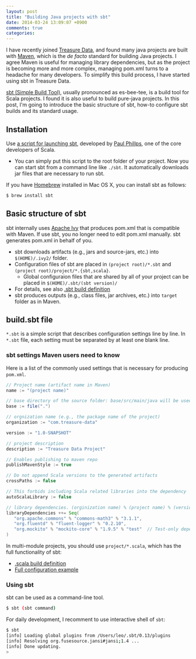```yaml
---
layout: post
title: "Building Java projects with sbt"
date: 2014-03-24 13:09:07 +0900
comments: true
categories: 
---
```


I have recently joined [Treasure Data](http://treasure-data.com), and found many java projects are built with [Maven](http://apache.maven.org/), which is the _de facto_ standard for building Java projects. I agree Maven is useful for managing library dependencies, but as the project is becoming more and more complex, managing pom.xml turns to a headache for many developers. To simplify this build process, I have started using sbt in Treasure Data.

[sbt (Simple Build Tool)](http://www.scala-sbt.org), usually pronounced as es-bee-tee, is a build tool for Scala projects. I found it is also useful to build pure-java projects. In this post, I'm going to introduce the basic structure of sbt, how-to configure sbt builds and its standard usage.

## Installation

Use [a script for launching sbt](https://raw.githubusercontent.com/paulp/sbt-extras/master/sbt), developed by [Paul Phillps](https://github.com/paulp)﻿, one of the core developers of Scala.

- You can simply put this script to the root folder of your project. Now you can start sbt from a command line like `./sbt`. It automatically downloads jar files that are necessary to run sbt.

If you have [Homebrew](http://brew.sh/) installed in Mac OS X, you can install sbt as follows:

``` sh
$ brew install sbt
```

## Basic structure of sbt 

sbt internally uses [Apache Ivy](https://ant.apache.org/ivy/) that produces pom.xml that is compatible with Maven. If use sbt, you no longer need to edit pom.xml manually. sbt generates pom.xml in behalf of you.

- sbt downloads artifacts (e.g., jars and source-jars, etc.) into `$(HOME)/.ivy2/` folder. 
- Configuration files of sbt are placed in `(project root)/*.sbt` and `(project root)/project/*.{sbt,scala}`. 
  - Global configuraion files that are shared by all of your project can be placed in `$(HOME)/.sbt/(sbt version)/`
- For details, see also [.sbt build definition](http://www.scala-sbt.org/release/docs/Getting-Started/Basic-Def.html)
- sbt produces outputs (e.g., class files, jar archives, etc.) into `target` folder as in Maven.


## build.sbt file
`*.sbt` is a simple script that describes configuration settings line by line. In `*.sbt` file, each setting must be separated by at least one blank line. 

### sbt settings Maven users need to know 
Here is a list of the commonly used settings that is necessary for producing `pom.xml`. 

``` scala
// Project name (artifact name in Maven)
name := "(project name)"

// base directory of the source folder: base/src/main/java will be used
base := file(".")

// orgnization name (e.g., the package name of the project)
organization := "com.treasure-data"

version := "1.0-SNAPSHOT"

// project description
description := "Treasure Data Project"

// Enables publishing to maven repo
publishMavenStyle := true

// Do not append Scala versions to the generated artifacts
crossPaths := false

// This forbids including Scala related libraries into the dependency
autoScalaLibrary := false

// library dependencies. (orginization name) % (project name) % (version)
libraryDependencies ++= Seq(
   "org.apache.commons" % "commons-math3" % "3.1.1",
   "org.fluentd" % "fluent-logger" % "0.2.10",
   "org.mockito" % "mockito-core" % "1.9.5" % "test"  // Test-only dependency
)
```

In multi-module projects, you should use `project/*.scala`, which has the full functionality of sbt:

 - [.scala build definition](http://www.scala-sbt.org/release/docs/Getting-Started/Full-Def.html)
 - [Full configuration example](http://www.scala-sbt.org/release/docs/Examples/Full-Configuration-Example.html)
 
### Using sbt

sbt can be used as a command-line tool.

``` sh
$ sbt (sbt command)
```

For daily development, I recomment to use interactive shell of `sbt`:

``` sh
$ sbt 
[info] Loading global plugins from /Users/leo/.sbt/0.13/plugins
[info] Resolving org.fusesource.jansi#jansi;1.4 ...
[info] Done updating.
> 
```

#### 